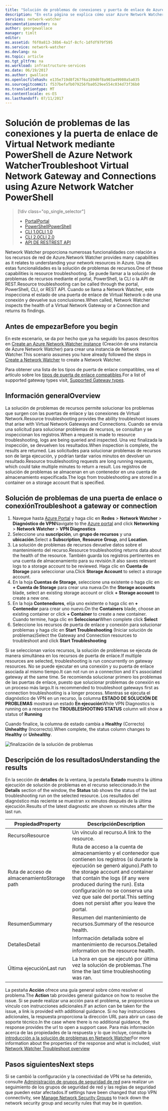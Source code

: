 ```yaml
---
title: "Solución de problemas de conexiones y puerta de enlace de Azure Virtual Network: PowerShell | Microsoft Docs"
description: "En esta página se explica cómo usar Azure Network Watcher para solucionar problemas con el cmdlet de PowerShell"
services: network-watcher
documentationcenter: na
author: georgewallace
manager: timlt
editor: 
ms.assetid: f6f0a813-38b6-4a1f-8cfc-1dfdf979f595
ms.service: network-watcher
ms.devlang: na
ms.topic: article
ms.tgt_pltfrm: na
ms.workload: infrastructure-services
ms.date: 06/19/2017
ms.author: gwallace
ms.openlocfilehash: e135e719d8f267f6a189d0f8a903a49980a5a035
ms.sourcegitcommit: f537befafb079256fba0529ee554c034d73f36b0
ms.translationtype: MT
ms.contentlocale: es-ES
ms.lasthandoff: 07/11/2017
---
```

# <a name="troubleshoot-virtual-network-gateway-and-connections-using-azure-network-watcher-powershell"></a><span data-ttu-id="f199e-103">Solución de problemas de las conexiones y la puerta de enlace de Virtual Network mediante PowerShell de Azure Network Watcher</span><span class="sxs-lookup"><span data-stu-id="f199e-103">Troubleshoot Virtual Network Gateway and Connections using Azure Network Watcher PowerShell</span></span>

> [!div class="op_single_selector"]
> - [<span data-ttu-id="f199e-104">Portal</span><span class="sxs-lookup"><span data-stu-id="f199e-104">Portal</span></span>](network-watcher-troubleshoot-manage-portal.md)
> - [<span data-ttu-id="f199e-105">PowerShell</span><span class="sxs-lookup"><span data-stu-id="f199e-105">PowerShell</span></span>](network-watcher-troubleshoot-manage-powershell.md)
> - [<span data-ttu-id="f199e-106">CLI 1.0</span><span class="sxs-lookup"><span data-stu-id="f199e-106">CLI 1.0</span></span>](network-watcher-troubleshoot-manage-cli-nodejs.md)
> - [<span data-ttu-id="f199e-107">CLI 2.0</span><span class="sxs-lookup"><span data-stu-id="f199e-107">CLI 2.0</span></span>](network-watcher-troubleshoot-manage-cli.md)
> - [<span data-ttu-id="f199e-108">API DE REST</span><span class="sxs-lookup"><span data-stu-id="f199e-108">REST API</span></span>](network-watcher-troubleshoot-manage-rest.md)

<span data-ttu-id="f199e-109">Network Watcher proporciona numerosas funcionalidades con relación a los recursos de red de Azure.</span><span class="sxs-lookup"><span data-stu-id="f199e-109">Network Watcher provides many capabilities as it relates to understanding your network resources in Azure.</span></span> <span data-ttu-id="f199e-110">Una de estas funcionalidades es la solución de problemas de recursos.</span><span class="sxs-lookup"><span data-stu-id="f199e-110">One of these capabilities is resource troubleshooting.</span></span> <span data-ttu-id="f199e-111">Se puede llamar a la solución de problemas de recursos mediante el portal, PowerShell, la CLI o la API de REST.</span><span class="sxs-lookup"><span data-stu-id="f199e-111">Resource troubleshooting can be called through the portal, PowerShell, CLI, or REST API.</span></span> <span data-ttu-id="f199e-112">Cuando se llama a Network Watcher, este inspecciona el estado de una puerta de enlace de Virtual Network o de una conexión y devuelve sus conclusiones.</span><span class="sxs-lookup"><span data-stu-id="f199e-112">When called, Network Watcher inspects the health of a Virtual Network Gateway or a Connection and returns its findings.</span></span>

## <a name="before-you-begin"></a><span data-ttu-id="f199e-113">Antes de empezar</span><span class="sxs-lookup"><span data-stu-id="f199e-113">Before you begin</span></span>

<span data-ttu-id="f199e-114">En este escenario, se da por hecho que ya ha seguido los pasos descritos en [Create an Azure Network Watcher instance](network-watcher-create.md) (Creación de una instancia de Azure Network Watcher) para crear una instancia de Network Watcher.</span><span class="sxs-lookup"><span data-stu-id="f199e-114">This scenario assumes you have already followed the steps in [Create a Network Watcher](network-watcher-create.md) to create a Network Watcher.</span></span>

<span data-ttu-id="f199e-115">Para obtener una lista de los tipos de puerta de enlace compatibles, vea el artículo sobre los [tipos de puerta de enlace compatibles](network-watcher-troubleshoot-overview.md#supported-gateway-types).</span><span class="sxs-lookup"><span data-stu-id="f199e-115">For a list of supported gateway types visit, [Supported Gateway types](network-watcher-troubleshoot-overview.md#supported-gateway-types).</span></span>

## <a name="overview"></a><span data-ttu-id="f199e-116">Información general</span><span class="sxs-lookup"><span data-stu-id="f199e-116">Overview</span></span>

<span data-ttu-id="f199e-117">La solución de problemas de recursos permite solucionar los problemas que surgen con las puertas de enlace y las conexiones de Virtual Network.</span><span class="sxs-lookup"><span data-stu-id="f199e-117">Resource troubleshooting provides the ability troubleshoot issues that arise with Virtual Network Gateways and Connections.</span></span> <span data-ttu-id="f199e-118">Cuando se envía una solicitud para solucionar problemas de recursos, se consultan y se inspeccionan los registros.</span><span class="sxs-lookup"><span data-stu-id="f199e-118">When a request is made to resource troubleshooting, logs are being queried and inspected.</span></span> <span data-ttu-id="f199e-119">Una vez finalizada la inspección, se devuelven los resultados.</span><span class="sxs-lookup"><span data-stu-id="f199e-119">When inspection is complete, the results are returned.</span></span> <span data-ttu-id="f199e-120">Las solicitudes para solucionar problemas de recursos son de larga ejecución, y podrían tardar varios minutos en devolver un resultado.</span><span class="sxs-lookup"><span data-stu-id="f199e-120">Resource troubleshooting requests are long running requests, which could take multiple minutes to return a result.</span></span> <span data-ttu-id="f199e-121">Los registros de solución de problemas se almacenan en un contenedor en una cuenta de almacenamiento especificada.</span><span class="sxs-lookup"><span data-stu-id="f199e-121">The logs from troubleshooting are stored in a container on a storage account that is specified.</span></span>

## <a name="troubleshoot-a-gateway-or-connection"></a><span data-ttu-id="f199e-122">Solución de problemas de una puerta de enlace o conexión</span><span class="sxs-lookup"><span data-stu-id="f199e-122">Troubleshoot a gateway or connection</span></span>

1. <span data-ttu-id="f199e-123">Navegue hasta [Azure Portal](https://portal.azure.com) y haga clic en **Redes** > **Network Watcher** > **Diagnóstico de VPN**</span><span class="sxs-lookup"><span data-stu-id="f199e-123">Navigate to the [Azure portal](https://portal.azure.com) and click **Networking** > **Network Watcher** > **VPN Diagnostics**</span></span>
2. <span data-ttu-id="f199e-124">Seleccione una **suscripción**, un **grupo de recursos** y una **ubicación**.</span><span class="sxs-lookup"><span data-stu-id="f199e-124">Select a **Subscription**, **Resource Group**, and **Location**.</span></span>
3. <span data-ttu-id="f199e-125">La solución de problemas de recursos devuelve datos sobre el mantenimiento del recurso.</span><span class="sxs-lookup"><span data-stu-id="f199e-125">Resource troubleshooting returns data about the health of the resource.</span></span> <span data-ttu-id="f199e-126">También guarda los registros pertinentes en una cuenta de almacenamiento para su revisión.</span><span class="sxs-lookup"><span data-stu-id="f199e-126">It also saves relevant logs to a storage account to be reviewed.</span></span> <span data-ttu-id="f199e-127">Haga clic en **Cuenta de Storage** para seleccionar una.</span><span class="sxs-lookup"><span data-stu-id="f199e-127">Click **Storage Account** to select a storage account.</span></span>
4. <span data-ttu-id="f199e-128">En la hoja **Cuentas de Storage**, seleccione una existente o haga clic en **+ Cuenta de Storage** para crear una nueva.</span><span class="sxs-lookup"><span data-stu-id="f199e-128">On the **Storage accounts** blade, select an existing storage account or click **+ Storage account** to create a new one.</span></span>
5. <span data-ttu-id="f199e-129">En la hoja **Contenedores**, elija uno existente o haga clic en **+ Contenedor** para crear uno nuevo.</span><span class="sxs-lookup"><span data-stu-id="f199e-129">On the **Containers** blade, choose an existing container or click **+ Container** to create a new container.</span></span> <span data-ttu-id="f199e-130">Cuando termine, haga clic en **Seleccionar**</span><span class="sxs-lookup"><span data-stu-id="f199e-130">When complete click **Select**</span></span>
6. <span data-ttu-id="f199e-131">Seleccione los recursos de puerta de enlace y conexión para solucionar problemas y haga clic en **Start Troubleshooting** (Iniciar solución de problemas)</span><span class="sxs-lookup"><span data-stu-id="f199e-131">Select the Gateway and Connection resources to troubleshoot and click **Start Troubleshooting**</span></span>

<span data-ttu-id="f199e-132">Si se seleccionan varios recursos, la solución de problemas se ejecuta de manera simultánea en los recursos de puerta de enlace.</span><span class="sxs-lookup"><span data-stu-id="f199e-132">If multiple resources are selected, troubleshooting is run concurrently on gateway resources.</span></span> <span data-ttu-id="f199e-133">No se puede ejecutar en una conexión y su puerta de enlace asociada al mismo tiempo.</span><span class="sxs-lookup"><span data-stu-id="f199e-133">It can not run on a connection and it's associated gateway at the same time.</span></span> <span data-ttu-id="f199e-134">Se recomienda solucionar primero los problemas de las puertas de enlace, puesto que solucionar problemas de conexión es un proceso más largo.</span><span class="sxs-lookup"><span data-stu-id="f199e-134">It is recommended to troubleshoot gateways first as connection troubleshooting is a longer process.</span></span> <span data-ttu-id="f199e-135">Mientras se ejecuta el diagnóstico de VPN en un recurso, la columna **ESTADO DE SOLUCIÓN DE PROBLEMAS** mostrará un estado **En ejecución**</span><span class="sxs-lookup"><span data-stu-id="f199e-135">While VPN Diagnostics is running on a resource the **TROUBLESHOOTING STATUS** column will show a status of **Running**</span></span>

<span data-ttu-id="f199e-136">Cuando finalice, la columna de estado cambia a **Healthy** (Correcto) **Unhealthy** (Incorrecto).</span><span class="sxs-lookup"><span data-stu-id="f199e-136">When complete, the status column changes to **Healthy** or **Unhealthy**.</span></span>

![finalización de la solución de problemas][2]

## <a name="understanding-the-results"></a><span data-ttu-id="f199e-138">Descripción de los resultados</span><span class="sxs-lookup"><span data-stu-id="f199e-138">Understanding the results</span></span>

<span data-ttu-id="f199e-139">En la sección de **detalles** de la ventana, la pestaña **Estado** muestra la última ejecución de solución de problemas en el recurso seleccionado.</span><span class="sxs-lookup"><span data-stu-id="f199e-139">In the **Details** section of the window, the **Status** tab shows the status of the last troubleshooting run on the selected resource.</span></span> <span data-ttu-id="f199e-140">Los resultados del diagnóstico más reciente se muestran xx minutos después de la última ejecución.</span><span class="sxs-lookup"><span data-stu-id="f199e-140">Results of the latest diagnostic are shown xx minutes after the last run.</span></span>

|<span data-ttu-id="f199e-141">Propiedad</span><span class="sxs-lookup"><span data-stu-id="f199e-141">Property</span></span>  |<span data-ttu-id="f199e-142">Descripción</span><span class="sxs-lookup"><span data-stu-id="f199e-142">Description</span></span>  |
|---------|---------|
|<span data-ttu-id="f199e-143">Recurso</span><span class="sxs-lookup"><span data-stu-id="f199e-143">Resource</span></span>     | <span data-ttu-id="f199e-144">Un vínculo al recurso.</span><span class="sxs-lookup"><span data-stu-id="f199e-144">A link to the resource.</span></span>        |
|<span data-ttu-id="f199e-145">Ruta de acceso de almacenamiento</span><span class="sxs-lookup"><span data-stu-id="f199e-145">Storage path</span></span>     |  <span data-ttu-id="f199e-146">Ruta de acceso a la cuenta de almacenamiento y el contenedor que contienen los registros (si durante la ejecución se generó alguno).</span><span class="sxs-lookup"><span data-stu-id="f199e-146">Path to the storage account and container that contain the logs (if any were produced during the run).</span></span> <span data-ttu-id="f199e-147">Esta configuración no se conserva una vez que sale del portal.</span><span class="sxs-lookup"><span data-stu-id="f199e-147">This setting does not persist after you leave the portal.</span></span>        |
|<span data-ttu-id="f199e-148">Resumen</span><span class="sxs-lookup"><span data-stu-id="f199e-148">Summary</span></span>     | <span data-ttu-id="f199e-149">Resumen del mantenimiento de recursos.</span><span class="sxs-lookup"><span data-stu-id="f199e-149">Summary of the resource health.</span></span>        |
|<span data-ttu-id="f199e-150">Detalles</span><span class="sxs-lookup"><span data-stu-id="f199e-150">Detail</span></span>     | <span data-ttu-id="f199e-151">Información detallada sobre el mantenimiento de recursos.</span><span class="sxs-lookup"><span data-stu-id="f199e-151">Detailed information on the resource health.</span></span>        |
|<span data-ttu-id="f199e-152">Última ejecución</span><span class="sxs-lookup"><span data-stu-id="f199e-152">Last run</span></span>     | <span data-ttu-id="f199e-153">La hora en que se ejecutó por última vez la solución de problemas.</span><span class="sxs-lookup"><span data-stu-id="f199e-153">The time the last time troubleshooting was ran.</span></span>        |


<span data-ttu-id="f199e-154">La pestaña **Acción** ofrece una guía general sobre cómo resolver el problema.</span><span class="sxs-lookup"><span data-stu-id="f199e-154">The **Action** tab provides general guidance on how to resolve the issue.</span></span> <span data-ttu-id="f199e-155">Si se puede realizar una acción para el problema, se proporciona un vínculo con instrucciones adicionales.</span><span class="sxs-lookup"><span data-stu-id="f199e-155">If an action can be taken for the issue, a link is provided with additional guidance.</span></span> <span data-ttu-id="f199e-156">Si no hay instrucciones adicionales, la respuesta proporciona la dirección URL para abrir un caso de soporte técnico.</span><span class="sxs-lookup"><span data-stu-id="f199e-156">In the case where there is no additional guidance, the response provides the url to open a support case.</span></span>  <span data-ttu-id="f199e-157">Para más información acerca de las propiedades de la respuesta y lo que incluye, consulte la [introducción a la solución de problemas en Network Watcher](network-watcher-troubleshoot-overview.md)</span><span class="sxs-lookup"><span data-stu-id="f199e-157">For more information about the properties of the response and what is included, visit [Network Watcher Troubleshoot overview](network-watcher-troubleshoot-overview.md)</span></span>


## <a name="next-steps"></a><span data-ttu-id="f199e-158">Pasos siguientes</span><span class="sxs-lookup"><span data-stu-id="f199e-158">Next steps</span></span>

<span data-ttu-id="f199e-159">Si se cambió la configuración y la conectividad de VPN se ha detenido, consulte [Administración de grupos de seguridad de red](../virtual-network/virtual-network-manage-nsg-arm-portal.md) para realizar un seguimiento de los grupos de seguridad de red y las reglas de seguridad que pueden estar afectados.</span><span class="sxs-lookup"><span data-stu-id="f199e-159">If settings have been changed that stop VPN connectivity, see [Manage Network Security Groups](../virtual-network/virtual-network-manage-nsg-arm-portal.md) to track down the network security group and security rules that may be in question.</span></span>


[2]: ./media/network-watcher-troubleshoot-manage-portal/2.png
